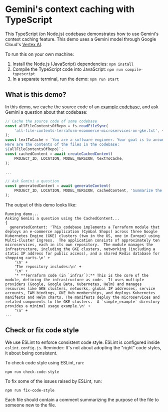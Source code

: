 # Gemini's context caching with TypeScript

This TypeScript (on Node.js) codebase demonstrates how to use Gemini's context caching feature.
This demo uses a Gemini model through Google Cloud's [Vertex AI](https://cloud.google.com/vertex-ai).

To run this on your own machine:
1. Install the Node.js (JavaScript) dependencies: `npm install`
1. Compile the TypeScript code into JavaScript: `npm run compile-typescript`
1. In a separate terminal, run the demo: `npm run start`

## What is this demo?

In this demo, we cache the source code of an [example codebase](https://github.com/GoogleCloudPlatform/terraform-ecommerce-microservices-on-gke), and ask Gemini a question about that codebase:
```typescript
// Cache the source code of some codebase
const allFileContentsOfRepo = fs.readFileSync(
    'all-file-contents-terraform-ecommerce-microservices-on-gke.txt', { encoding: 'utf8' },
);
const textToCache = `You are a software engineer. Your goal is to answer questions about a codebase.
Here are the contents of the files in the codebase:
${allFileContentsOfRepo}`;
const cachedContent = await createCachedContent(
    PROJECT_ID, LOCATION, MODEL_VERSION, textToCache,
);

...

// Ask Gemini a question
const generatedContent = await generateContent(
    PROJECT_ID, LOCATION, MODEL_VERSION, cachedContent, 'Summarize the contents of this codebase.',
);
```

The output of this demo looks like:
```
Running demo...
Asking Gemini a question using the CachedContent...
{
  generatedContent: 'This codebase implements a Terraform module that deploys an e-commerce application (Cymbal Shops) across three Google Kubernetes Engine (GKE) clusters (two in the US, one in Europe) using Multi-Cluster Ingress.  The application consists of approximately ten microservices, each in its own repository.  The module manages the infrastructure, including the GKE clusters, networking (including a static IP address for public access), and a shared Redis database for shopping carts.\n' +
    '\n' +
    'The repository includes:\n' +
    '\n' +
    '* **Terraform code (in `infra/`):** This is the core of the module, defining the infrastructure as code.  It uses multiple providers (Google, Google Beta, Kubernetes, Helm) and manages resources like GKE clusters, networks, global IP addresses, service accounts, IAM bindings, GKE Hub memberships, and deploys Kubernetes manifests and Helm charts. The manifests deploy the microservices and related components to the GKE clusters.  A `simple_example` directory provides a minimal usage example.\n' +
    '\n' +
...
```

## Check or fix code style

We use ESLint to enforce consistent code style.
ESLint is configured inside `eslint.config.js`.
Reminder: It's not about adopting the "right" code styles, it about being consistent.

To check code style using ESLint, run:
```
npm run check-code-style
```

To fix some of the issues raised by ESLint, run:
```
npm run fix-code-style
```

Each file should contain a comment summarizing the purpose of the file to someone new to the file.
